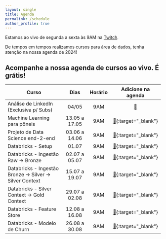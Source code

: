 ```yaml
---
layout: single
title: Agenda
permalink: /schedule
author_profile: true
---
```


Estamos ao vivo de segunda a sexta às 9AM na [Twitch](https://twitch.tv/teomewhy).

De tempos em tempos realizamos cursos para área de dados, tenha atenção na nossa agenda de 2024!

## Acompanhe a nossa agenda de cursos ao vivo. É grátis!

| Curso | Dias | Horário | Adicione na agenda |
| ----- | :--: | :-----: | :----: |
| Análise de LinkedIn (Exclusiva p/ Subs) | 04/05 | 9AM | [:link:](https://calendar.google.com/calendar/event?action=TEMPLATE&tmeid=NG9pM2xiN2UxZ280ZmF2ajFpbzJjYWY2N2MgdGVvQHRlb21ld2h5Lm9yZw&tmsrc=teo%40teomewhy.org)
| Machine Learning para pôneis | 13.05 a 17.05 | 9AM | [:link:](https://calendar.google.com/calendar/event?action=TEMPLATE&tmeid=NzltY24yM2piYjB1YXVvdnAxZ2RsNDUwZmNfMjAyNDA1MTNUMTIwMDAwWiB0ZW9AdGVvbWV3aHkub3Jn&tmsrc=teo%40teomewhy.org&scp=ALL){:target="_blank"} |
| Projeto de Data Science end-2-end | 03.06 a 14.06 | 9AM | [:link:](https://calendar.google.com/calendar/event?action=TEMPLATE&tmeid=NWVrdGU3N3BrNTlzcjZoMXZ1N3RoanJtdjhfMjAyNDA2MDNUMTIwMDAwWiB0ZW9AdGVvbWV3aHkub3Jn&tmsrc=teo%40teomewhy.org&scp=ALL){:target="_blank"} |
| Databricks - Setup | 01.07 | 9AM | [:link:](https://calendar.google.com/calendar/event?action=TEMPLATE&tmeid=M2YzbG1oa2FyN3FqbWs5aHU2bjdnam5icGogdGVvQHRlb21ld2h5Lm9yZw&tmsrc=teo%40teomewhy.org){:target="_blank"} |
| Databricks - Ingestão Raw -> Bronze | 02.07 a 05.07 | 9AM | [:link:](https://calendar.google.com/calendar/event?action=TEMPLATE&tmeid=M2JyczNoY2Znam8zczcxcnR0ODEzaGVrMWZfMjAyNDA3MDJUMTIwMDAwWiB0ZW9AdGVvbWV3aHkub3Jn&tmsrc=teo%40teomewhy.org&scp=ALL){:target="_blank"} |
| Databricks - Ingestão Bronze -> Silver -> Silver Context | 15.07 a 19.07 | 9AM | [:link:](https://calendar.google.com/calendar/event?action=TEMPLATE&tmeid=NHBjbDRyNmdiZ2RyOHFuN2ppMGkwdmxkZmtfMjAyNDA3MTVUMTIwMDAwWiB0ZW9AdGVvbWV3aHkub3Jn&tmsrc=teo%40teomewhy.org&scp=ALL){:target="_blank"} |
| Databricks - Silver Context -> Gold Context | 29.07 a 02.08| 9AM | [:link:](https://calendar.google.com/calendar/event?action=TEMPLATE&tmeid=MWluMzQ5ZGhyZ2RuM2NuNDR0cjEyb2IyYmNfMjAyNDA3MjlUMTIwMDAwWiB0ZW9AdGVvbWV3aHkub3Jn&tmsrc=teo%40teomewhy.org&scp=ALL){:target="_blank"} |
| Databricks - Feature Store | 12.08 a 16.08 | 9AM | [:link:](https://calendar.google.com/calendar/event?action=TEMPLATE&tmeid=MDE0aGhtZXM3ZzcyMmF2NGh2MWZidDg1Mm5fMjAyNDA4MTJUMTIwMDAwWiB0ZW9AdGVvbWV3aHkub3Jn&tmsrc=teo%40teomewhy.org&scp=ALL){:target="_blank"} |
| Databricks - Modelo de Churn | 26.08 a 30.08 | 9AM | [:link:](https://calendar.google.com/calendar/event?action=TEMPLATE&tmeid=NzkxcWdlYjRzcnU1bTNwM2loMWg1NG1lMHZfMjAyNDA4MjZUMTIwMDAwWiB0ZW9AdGVvbWV3aHkub3Jn&tmsrc=teo%40teomewhy.org&scp=ALL){:target="_blank"} |
